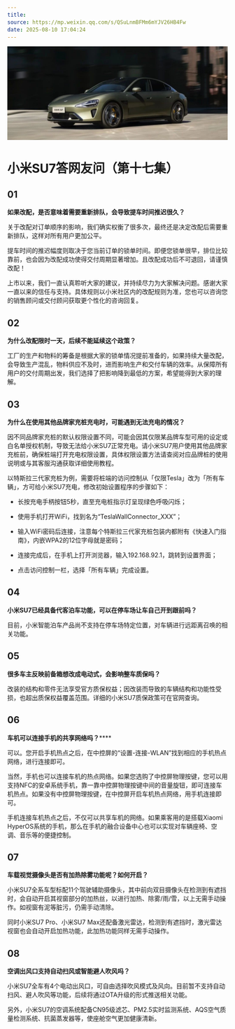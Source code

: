 ```yaml
---
title: 
source: https://mp.weixin.qq.com/s/QSuLnmBFMm6mYJV26HB4Fw
date: 2025-08-10 17:04:24
---
```


![cover_image](images/img_d81fbfd5.jpg)


#  小米SU7答网友问（第十七集）




## **01**


**如果改配，是否意味着需要重新排队，会导致提车时间推迟很久？**

关于改配对订单顺序的影响，我们确实权衡了很多次，最终还是决定改配后需要重新排队，这样对所有用户更加公平。

提车时间的推迟幅度则取决于您当前订单的锁单时间。即便您锁单很早，排位比较靠前，也会因为改配成功使得交付周期显著增加。且改配成功后不可退回，请谨慎改配！

上市以来，我们一直认真聆听大家的建议，并持续尽力为大家解决问题。感谢大家一直以来的信任与支持。具体规则以小米社区内的改配规则为准，您也可以咨询您的销售顾问或交付顾问获取更个性化的咨询回复。

  


## **02**


**为什么改配限时一天，后续不能延续这个政策？**

工厂的生产和物料的筹备是根据大家的锁单情况提前准备的，如果持续大量改配，会导致生产混乱，物料供应不及时，进而影响生产和交付车辆的效率。从保障所有用户的交付周期出发，我们选择了把影响降到最低的方案，希望能得到大家的理解。

  


## **03**


**为什么在使用其他品牌家充桩充电时，可能遇到无法充电的情况？**

因不同品牌家充桩的默认权限设置不同，可能会因其仅限某品牌车型可用的设定或白名单授权机制，导致无法给小米SU7正常充电。请小米SU7用户使用其他品牌家充桩前，确保桩端打开充电权限设置，具体权限设置方法请查阅对应品牌桩的使用说明或与其客服沟通获取详细使用教程。

以特斯拉三代家充桩为例，需要将桩端的访问控制从「仅限Tesla」改为「所有车辆」，方可给小米SU7充电，修改初始设置程序的步骤如下：

  * 长按充电手柄按钮5秒，直至充电桩指示灯呈现绿色呼吸闪烁；

  * 使用手机打开WiFi，找到名为“TeslaWallConnector_XXX”；

  * 输入WiFi密码后连接，注意每个特斯拉三代家充桩包装内都附有《快速入门指南》，内嵌WPA2的12位字母就是密码；

  * 连接完成后，在手机上打开浏览器，输入192.168.92.1，跳转到设置界面；

  * 点击访问控制一栏，选择「所有车辆」完成设置。

  


## **04**


**小米SU7已经具备代客泊车功能，可以在停车场让车自己开到跟前吗？**

目前，小米智能泊车产品尚不支持在停车场特定位置，对车辆进行远距离召唤的相关功能。

  


## **05**


**很多车主反映前备箱想改成电动式，会影响整车质保吗？**

改装的结构和零件无法享受官方质保权益；因改装而导致的车辆结构和功能性受损，也超出质保权益覆盖范围。详细的小米SU7质保政策可在官网查询。

  


## **06**


**车机可以连接手机的共享网络吗？******

可以。您开启手机热点之后，在中控屏的“设置-连接-WLAN”找到相应的手机热点网络，进行连接即可。

当然，手机也可以连接车机的热点网络。如果您选购了中控屏物理按键，您可以用支持NFC的安卓系统手机，靠一靠中控屏物理按键中间的音量旋钮，即可连接车机热点。如果没有中控屏物理按键，在中控屏开启车机热点网络，用手机连接即可。

手机连接车机热点之后，不仅可以共享车机的网络。如果乘客用的是搭载Xiaomi HyperOS系统的手机，那么在手机的融合设备中心也可以实现对车辆座椅、空调、音乐等的便捷控制。

  


## **07**


**车载视觉摄像头是否有加热除雾功能呢？如何开启？**

小米SU7全系车型标配11个驾驶辅助摄像头，其中前向双目摄像头在检测到有遮挡时，会自动开启其视窗部分的加热丝，以进行加热、除雾/雨/雪，以上无需手动操作。如视窗有泥等脏污，仍需手动清除。

同时小米SU7 Pro、小米SU7 Max还配备激光雷达，检测到有遮挡时，激光雷达视窗也会自动开启加热功能，此加热功能同样无需手动操作。

  


## **08**


**空调出风口支持自动扫风或智能避人吹风吗？**

小米SU7全车有4个电动出风口，可自由选择吹风模式及风向。目前暂不支持自动扫风、避人吹风等功能，后续将通过OTA升级的形式推送相关功能。

另外，小米SU7的空调系统配备CN95级滤芯、PM2.5实时监测系统、AQS空气质量检测系统、抗菌蒸发器等，使座舱空气更加健康清新。
